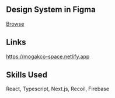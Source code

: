 ## Design System in Figma

[Browse](https://www.figma.com/file/fsJUlp1iHCculh2LMxVXqd/Mogakco_Space?node-id=3%3A468)

## Links
https://mogakco-space.netlify.app

## Skills Used 
React, Typescript, Next.js, Recoil, Firebase
